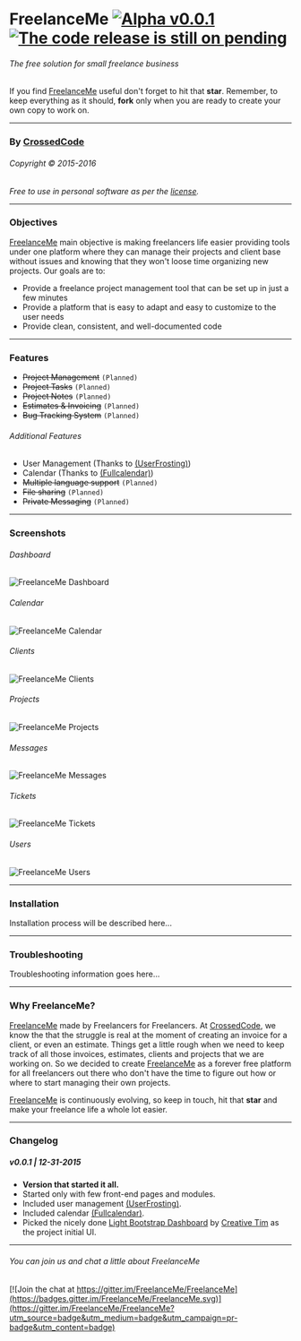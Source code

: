 # FreelanceMe [![Alpha v0.0.1](https://img.shields.io/badge/Alpha-v0.0.1-red.svg)](https://github.com/FreelanceMe/FreelanceMe#v001--12-31-2015) [![The code release is still on pending](https://img.shields.io/badge/Release-Pending-red.svg)](https://github.com/FreelanceMe/FreelanceMe)
###### The free solution for small freelance business
If you find [FreelanceMe](https://github.com/FreelanceMe/FreelanceMe) useful don't forget to hit that **star**. Remember, to keep everything as it should, **fork** only when you are ready to create your own copy to work on.

---
### By [CrossedCode](http://www.crossedcode.com)
###### Copyright © 2015-2016
_Free to use in personal software as per the [license](licenses)._

---
### Objectives
[FreelanceMe](https://github.com/FreelanceMe/FreelanceMe) main objective is making freelancers life easier providing tools under one platform where they can manage their projects and client base without issues and knowing that they won't loose time organizing new projects. Our goals are to:
- Provide a freelance project management tool that can be set up in just a few minutes
- Provide a platform that is easy to adapt and easy to customize to the user needs
- Provide clean, consistent, and well-documented code

---
### Features
- ~~Project Management~~ `(Planned)`
- ~~Project Tasks~~ `(Planned)`
- ~~Project Notes~~ `(Planned)`
- ~~Estimates & Invoicing~~ `(Planned)`
- ~~Bug Tracking System~~ `(Planned)`

###### Additional Features
- User Management (Thanks to [(UserFrosting)](https://github.com/userfrosting/UserFrosting))
- Calendar (Thanks to [(Fullcalendar)](https://github.com/fullcalendar/fullcalendar))
- ~~Multiple language support~~ `(Planned)`
- ~~File sharing~~ `(Planned)`
- ~~Private Messaging~~ `(Planned)`

---
### Screenshots
###### Dashboard

![FreelanceMe Dashboard](/screenshots/0-Dashboard.jpg?raw=true "FreelanceMe Dashboard")

###### Calendar

![FreelanceMe Calendar](/screenshots/1-Calendar.jpg?raw=true "FreelanceMe Calendar")

###### Clients

![FreelanceMe Clients](/screenshots/2-Clients.jpg?raw=true "FreelanceMe Clients")

###### Projects

![FreelanceMe Projects](/screenshots/3-Projects.jpg?raw=true "FreelanceMe Projects")

###### Messages

![FreelanceMe Messages](/screenshots/4-Messages.jpg?raw=true "FreelanceMe Messages")

###### Tickets

![FreelanceMe Tickets](/screenshots/5-Tickets.jpg?raw=true "FreelanceMe Tickets")

###### Users

![FreelanceMe Users](/screenshots/6-Users.jpg?raw=true "FreelanceMe Users")

---
### Installation
Installation process will be described here...

---
### Troubleshooting
Troubleshooting information goes here...

---
### Why FreelanceMe?
[FreelanceMe](https://github.com/FreelanceMe/FreelanceMe) made by Freelancers for Freelancers. At [CrossedCode](http://www.crossedcode.com), we know the that the struggle is real at the moment of creating an invoice for a client, or even an estimate. Things get a little rough when we need to keep track of all those invoices, estimates, clients and projects that we are working on. So we decided to create [FreelanceMe](https://github.com/FreelanceMe/FreelanceMe) as a forever free platform for all freelancers out there who don't have the time to figure out how or where to start managing their own projects.

[FreelanceMe](https://github.com/FreelanceMe/FreelanceMe) is continuously evolving, so keep in touch, hit that **star** and make your freelance life a whole lot easier.

---
### Changelog
##### v0.0.1 | 12-31-2015
- **Version that started it all.**
- Started only with few front-end pages and modules.
- Included user management [(UserFrosting)](https://github.com/userfrosting/UserFrosting).
- Included calendar [(Fullcalendar)](https://github.com/fullcalendar/fullcalendar).
- Picked the nicely done [Light Bootstrap Dashboard](https://github.com/timcreative/light-bootstrap-dashboard) by [Creative Tim](http://www.creative-tim.com/product/light-bootstrap-dashboard) as the project initial UI.

---
###### You can join us and chat a little about FreelanceMe
[![Join the chat at https://gitter.im/FreelanceMe/FreelanceMe](https://badges.gitter.im/FreelanceMe/FreelanceMe.svg)](https://gitter.im/FreelanceMe/FreelanceMe?utm_source=badge&utm_medium=badge&utm_campaign=pr-badge&utm_content=badge)
